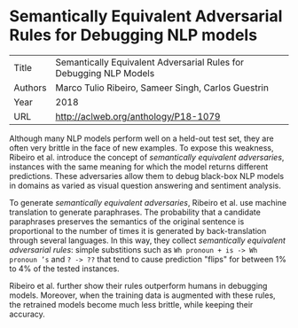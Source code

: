 # Semantically Equivalent Adversarial Rules for Debugging NLP models

|||
| --- | --- |
| Title | Semantically Equivalent Adversarial Rules for Debugging NLP Models |
| Authors | Marco Tulio Ribeiro, Sameer Singh, Carlos Guestrin |
| Year | 2018 |
| URL | http://aclweb.org/anthology/P18-1079 |


Although many NLP models perform well on a held-out test set, they are often
very brittle in the face of new examples. To expose this weakness, Ribeiro et 
al. introduce the concept of _semantically equivalent adversaries_, instances
with the same meaning for which the model returns different predictions. These
adversaries allow them to debug black-box NLP models in domains as varied 
as visual question answering and sentiment analysis. 

To generate _semantically equivalent adversaries_, Ribeiro et al. use machine
translation to generate paraphrases. The probability that a candidate paraphrases preserves
the semantics of the original sentence is proportional to the number of times
it is generated by back-translation through several languages. In this way, 
they collect _semantically equivalent adversarial rules_: simple substitions
such as `Wh pronoun + is -> Wh pronoun ’s` and `? -> ??` that tend to cause
prediction "flips" for between 1% to 4% of the tested instances.

Ribeiro et al. further show their rules outperform humans in debugging models.
Moreover, when the training data is augmented with these rules, the retrained
models become much less brittle, while keeping their accuracy.

 
